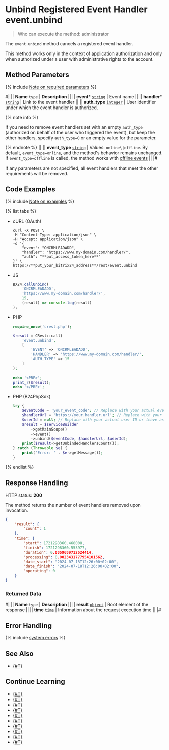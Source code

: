 # Unbind Registered Event Handler event.unbind

> Who can execute the method: administrator

The `event.unbind` method cancels a registered event handler.

This method works only in the context of [application](../app-installation/index.md) authorization and only when authorized under a user with administrative rights to the account.

## Method Parameters

{% include [Note on required parameters](../../_includes/required.md) %}

#|
|| **Name**
`type` | **Description** ||
|| **event***
[`string`](../data-types.md) | Event name ||
|| **handler***
[`string`](../data-types.md) | Link to the event handler ||
|| **auth_type**
[`integer`](../data-types.md) | User identifier under which the event handler is authorized.

{% note info %}

If you need to remove event handlers set with an empty `auth_type` (authorized on behalf of the user who triggered the event), but keep the other handlers, specify `auth_type=0` or an empty value for the parameter.

{% endnote %} 
||
|| **event_type**
[`string`](../data-types.md) | Values: `online\|offline`. By default, `event_type=online`, and the method's behavior remains unchanged. If `event_type=offline` is called, the method works with [offline events](./offline-events.md) ||
|#

If any parameters are not specified, all event handlers that meet the other requirements will be removed.

## Code Examples

{% include [Note on examples](../../_includes/examples.md) %}

{% list tabs %}

- cURL (OAuth)

    ```curl
    curl -X POST \
    -H "Content-Type: application/json" \
    -H "Accept: application/json" \
    -d '{
        "event": "ONCRMLEADADD",
        "handler": "https://www.my-domain.com/handler/",
        "auth": "**put_access_token_here**"
    }' \
    https://**put_your_bitrix24_address**/rest/event.unbind
    ```

- JS

    ```js
    BX24.callUnbind(
        'ONCRMLEADADD',
        'https://www.my-domain.com/handler/',
        15,
        (result) => console.log(result)
    );
    ```

- PHP

    ```php
    require_once('crest.php');

    $result = CRest::call(
        'event.unbind',
        [
            'EVENT' => 'ONCRMLEADADD',
            'HANDLER' => 'https://www.my-domain.com/handler/',
            'AUTH_TYPE' => 15
        ]
    );

    echo '<PRE>';
    print_r($result);
    echo '</PRE>';
    ```

- PHP (B24PhpSdk)

    ```php        
    try {
        $eventCode = 'your_event_code'; // Replace with your actual event code
        $handlerUrl = 'https://your.handler.url'; // Replace with your actual handler URL
        $userId = null; // Replace with your actual user ID or leave as null
        $result = $serviceBuilder
            ->getMainScope()
            ->event()
            ->unbind($eventCode, $handlerUrl, $userId);
        print($result->getUnbindedHandlersCount());
    } catch (Throwable $e) {
        print('Error: ' . $e->getMessage());
    }
    ```

{% endlist %}

## Response Handling

HTTP status: **200**

The method returns the number of event handlers removed upon invocation.

```json
{
    "result": {
        "count": 1
    },
    "time": {
        "start": 1721298360.468008,
        "finish": 1721298360.553977,
        "duration": 0.0859689712524414,
        "processing": 0.0023431777954101562,
        "date_start": "2024-07-18T12:26:00+02:00",
        "date_finish": "2024-07-18T12:26:00+02:00",
        "operating": 0
    }
}
```

### Returned Data

#|
|| **Name**
`type` | **Description** ||
|| **result**
[`object`](../data-types.md) | Root element of the response ||
|| **time**
[`time`](../data-types.md) | Information about the request execution time ||
|#

## Error Handling

{% include [system errors](../../_includes/system-errors.md) %}

## See Also

- [{#T}](../bx24-js-sdk/how-to-call-rest-methods/bx24-call-unbind.md)

## Continue Learning

- [{#T}](./events.md)
- [{#T}](./event-bind.md)
- [{#T}](./event-get.md)
- [{#T}](./safe-event-handlers.md)
- [{#T}](./offline-events.md)
- [{#T}](./event-offline-list.md)
- [{#T}](./event-offline-get.md)
- [{#T}](./event-offline-clear.md)
- [{#T}](./event-offline-error.md)
- [{#T}](./on-offline-event.md)